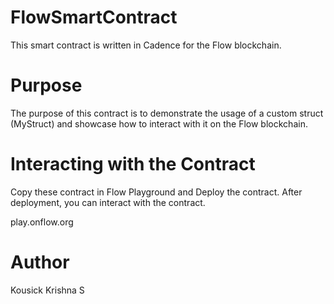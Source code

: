 # FlowSmartContract
This smart contract is written in Cadence for the Flow blockchain.

# Purpose
The purpose of this contract is to demonstrate the usage of a custom struct (MyStruct) and showcase how to interact with it on the Flow blockchain.

# Interacting with the Contract
Copy these contract in Flow Playground and Deploy the contract. After deployment, you can interact with the contract.

play.onflow.org

# Author
Kousick Krishna S
